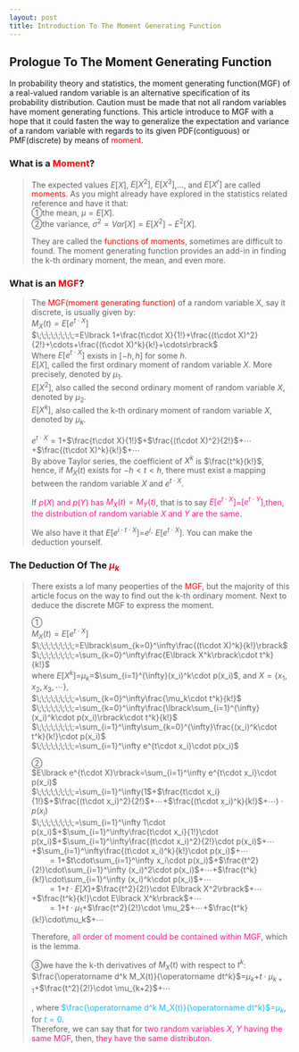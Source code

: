 ```yaml
---
layout: post
title: Introduction To The Moment Generating Function
---
```


## Prologue To The Moment Generating Function
<p class="message">
In probability theory and statistics, the moment generating function(MGF) of a real-valued random variable is an alternative specification of its probability distribution.  Caution must be made that not all random variables 
have moment generating functions.  This article introduce to MGF with a hope that it could fasten the way to generalize the expectation and variance of a random variable with regards to its given PDF(contiguous) or PMF(discrete) 
by means of <font color="Red">moment</font>.
</p>

### What is a <font color="Red">Moment</font>?
>The expected values $E\lbrack X\rbrack$, $E\lbrack X^2\rbrack$, $E\lbrack X^3\rbrack$,..., and $E\lbrack X^r\rbrack$ are called <font color="Red">moments</font>.  As you might already have explored in the statistics related reference and have it that:  
>&#10112;the mean, $\mu=E\lbrack X\rbrack$.  
>&#10113;the variance, $\sigma^2=Var\lbrack X\rbrack=E\lbrack X^2\rbrack-E^2\lbrack X\rbrack$.  
>
>They are called the <font color="Red">functions of moments</font>, sometimes are difficult to found.  The moment generating function provides an add-in in finding the k-th ordinary moment, the mean, and even more.  

### What is an <font color="Red">MGF</font>?
>The <font color="Red">MGF(moment generating function)</font> of a random variable X, say it discrete, is usually given by:  
>$M_X(t)=E\lbrack e^{t\cdot X}\rbrack$  
>$\;\;\;\;\;\;\;\;=E\lbrack 1+\frac{t\cdot X}{1!}+\frac{(t\cdot X)^2}{2!}+\cdots+\frac{(t\cdot X)^k}{k!}+\cdots\rbrack$  
>Where $E\lbrack e^{t\cdot X}\rbrack$ exists in $\lbrack -h, h\rbrack$ for some $h$.  
>$E\lbrack X\rbrack$, called the first ordinary moment of random variable $X$.  More precisely, denoted by $\mu_1$.  
>$E\lbrack X^2\rbrack$, also called the second ordinary moment of random variable $X$, denoted by $\mu_2$.  
>$E\lbrack X^k\rbrack$, also called the k-th ordinary moment of random variable $X$, denoted by $\mu_k$.  
>
>$e^{t\cdot X}=1$+$\frac{t\cdot X}{1!}$+$\frac{(t\cdot X)^2}{2!}$+$\cdots$+$\frac{(t\cdot X)^k}{k!}$+$\cdots$  
>By above Taylor series, the coefficient of $X^k$ is $\frac{t^k}{k!}$, hence, if $M_X(t)$ exists for $-h<t<h$, there must exist a mapping between the random variable $X$ and $e^{t\cdot X}$.  
>
>If <font color="DeepPink">$p(X)$ and $p(Y)$ has $M_X(t)=M_Y(t)$</font>, that is to say <font color="DeepPink">$E\lbrack e^{t\cdot X}\rbrack$=$\lbrack e^{t\cdot Y}\rbrack$,then, the distribution of random variable $X$ and $Y$ are the same</font>.  
>
>We also have it that $E\lbrack e^{i\cdot t\cdot X}\rbrack$=$e^i\cdot$ $E\lbrack e^{t\cdot X}\rbrack$.  You can make the deduction yourself.  

### The Deduction Of The <font color="Red">$\mu_k$</font>
>There exists a lof many peoperties of the <font color="Red">MGF</font>, but the majority of this article focus on the way to find out the k-th ordinary moment.  Next to deduce the discrete MGF to express the moment.  
>
>&#10112;  
>$M_X(t)=E\lbrack e^{t\cdot X}\rbrack$  
>$\;\;\;\;\;\;\;\;=E\lbrack\sum_{k=0}^\infty\frac{(t\cdot X)^k}{k!}\rbrack$  
>$\;\;\;\;\;\;\;\;=\sum_{k=0}^\infty\frac{E\lbrack X^k\rbrack\cdot t^k}{k!}$  
>where $E\lbrack X^k\rbrack$=$\mu_k$=$\sum_{i=1}^{\infty}(x_i)^k\cdot p(x_i)$, and $X=\{x_1,x_2,x_3,\cdots\}$,  
>$\;\;\;\;\;\;\;\;=\sum_{k=0}^\infty\frac{\mu_k\cdot t^k}{k!}$  
>$\;\;\;\;\;\;\;\;=\sum_{k=0}^\infty\frac{\lbrack\sum_{i=1}^{\infty}(x_i)^k\cdot p(x_i)\rbrack\cdot t^k}{k!}$  
>$\;\;\;\;\;\;\;\;=\sum_{i=1}^\infty\sum_{k=0}^{\infty}\frac{(x_i)^k\cdot t^k}{k!}\cdot p(x_i)$  
>$\;\;\;\;\;\;\;\;=\sum_{i=1}^\infty e^{t\cdot x_i}\cdot p(x_i)$  
>
>&#10113;  
>$E\lbrack e^{t\cdot X}\rbrack=\sum_{i=1}^\infty e^{t\cdot x_i}\cdot p(x_i)$  
>$\;\;\;\;\;\;\;\;=\sum_{i=1}^\infty(1$+$\frac{t\cdot x_i}{1!}$+$\frac{(t\cdot x_i)^2}{2!}$+$\cdots$+$\frac{(t\cdot x_i)^k}{k!}$+$\cdots)\cdot p(x_i)$  
>$\;\;\;\;\;\;\;\;=\sum_{i=1}^\infty 1\cdot p(x_i)$+$\sum_{i=1}^\infty\frac{t\cdot x_i}{1!}\cdot p(x_i)$+$\sum_{i=1}^\infty\frac{(t\cdot x_i)^2}{2!}\cdot p(x_i)$+$\cdots$+$\sum_{i=1}^\infty\frac{(t\cdot x_i)^k}{k!}\cdot p(x_i)$+$\cdots$    
>$\;\;\;\;\;\;\;\;=1$+$t\cdot\sum_{i=1}^\infty x_i\cdot p(x_i)$+$\frac{t^2}{2!}\cdot\sum_{i=1}^\infty (x_i)^2\cdot p(x_i)$+$\cdots$+$\frac{t^k}{k!}\cdot\sum_{i=1}^\infty (x_i)^k\cdot p(x_i)$+$\cdots$  
>$\;\;\;\;\;\;\;\;=1$+$t\cdot E\lbrack X\rbrack$+$\frac{t^2}{2!}\cdot E\lbrack X^2\rbrack$+$\cdots$+$\frac{t^k}{k!}\cdot E\lbrack X^k\rbrack$+$\cdots$  
>$\;\;\;\;\;\;\;\;=1$+$t\cdot \mu_1$+$\frac{t^2}{2!}\cdot \mu_2$+$\cdots$+$\frac{t^k}{k!}\cdot\mu_k$+$\cdots$  
>
>Therefore, <font color="DeepPink">all order of moment could be contained within MGF</font>, which is the lemma.  
>
>&#10114;we have the k-th derivatives of $M_X(t)$ with respect to $t^k$:  
>$\frac{\operatorname d^k M_X(t)}{\operatorname dt^k}$=$\mu_k$+$t\cdot \mu_{k+1}$+$\frac{t^2}{2!}\cdot \mu_{k+2}$+$\cdots$  
>
>, where <font color="DeepSkyBlue">$\frac{\operatorname d^k M_X(t)}{\operatorname dt^k}$=$\mu_k$</font>, for <font color="DeepSkyBlue">$t=0$</font>.  
>Therefore, we can say that for <font color="DeepPink">two random variables $X$, $Y$ having the same MGF</font>, then, <font color="DeepPink">they have the same distributon</font>.  

<!-- Notes -->
<!-- <font color="OrangeRed">items, verb, to make it the focus</font> -->
<!-- <font color="Red">KKT</font> -->
<!-- <font color="Red">SMO heuristics</font> -->
<!-- <font color="DeepSkyBlue">suggested item, soft item</font> -->
<!-- <font color="RoyalBlue">old alpha</font> -->
<!-- <font color="Green">new alpha</font> -->

<!-- <font color="DeepPink">positive conclusion, finding</font> -->
<!-- <font color="DimGray">negative conclusion, finding</font> -->

<!-- <font color="#00ADAD">policy</font> -->
<!-- <font color="#6100A8">full observable</font> -->
<!-- <font color="#FFAC12">partial observable</font> -->
<!-- <font color="#EB00EB">stochastic</font> -->
<!-- <font color="#8400E6">state transition</font> -->
<!-- <font color="#D600D6">discount factor gamma $\gamma$</font> -->
<!-- <font color="#D600D6">$V(S)$</font> -->
<!-- <font color="#9300FF">immediate reward R(S)</font> -->